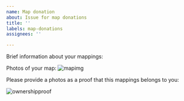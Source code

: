 ```yaml
---
name: Map donation
about: Issue for map donations
title: ''
labels: map-donations
assignees: ''

---
```


Brief information about your mappings:

Photos of your map:
![mapimg](linkurl)

Please provide a photos as a proof that this mappings belongs to you:

![ownershipproof](linkurl)
